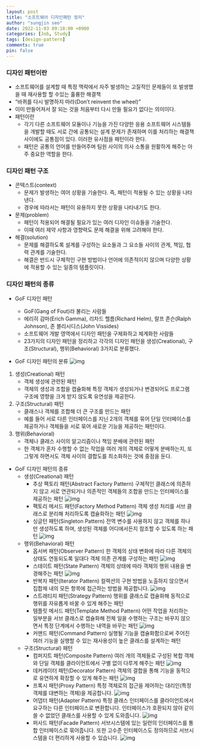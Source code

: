 ```yaml
---
layout: post
title: "소프트웨어 디자인패턴 정리"
author: "sungjin seo"
date: 2022-11-03 09:10:00 +0900
categories: [Job, Study]
tags: [design-pattern]
comments: true
pin: false
---
```


### 디자인 패턴이란
* 소프트웨어를 설계할 때 특정 맥락에서 자주 발생하는 고질적인 문제들이 또 발생했을 때 재사용할 할 수있는 훌륭한 해결책
* “바퀴를 다시 발명하지 마라(Don’t reinvent the wheel)”
* 이미 만들어져서 잘 되는 것을 처음부터 다시 만들 필요가 없다는 의미이다.
* 패턴이란
  * 각기 다른 소프트웨어 모듈이나 기능을 가진 다양한 응용 소프트웨어 시스템들을 개발할 때도 서로 간에 공통되는 설계 문제가 존재하며 이를 처리하는 해결책 사이에도 공통점이 있다. 이러한 유사점을 패턴이라 한다.
  * 패턴은 공통의 언어를 만들어주며 팀원 사이의 의사 소통을 원활하게 해주는 아주 중요한 역할을 한다.

### 디자인 패턴 구조
* 콘텍스트(context)
  * 문제가 발생하는 여어 상황을 기술한다. 즉, 패턴이 적용될 수 있는 상황을 나타낸다.
  * 경우에 따라서는 패턴이 유용하지 못한 상황을 나타내기도 한다.
* 문제(problem)
  * 패턴이 적용되어 해결될 필요가 있는 여러 디자인 이슈들을 기술한다.
  * 이때 여러 제약 사항과 영향력도 문제 해결을 위해 고려해야 한다.
* 해결(solution)
  * 문제를 해결하도록 설계를 구성하는 요소들과 그 요소들 사이의 관계, 책임, 협력 관계를 기술한다.
  * 해결은 반드시 구체적인 구현 방법이나 언어에 의존적이지 않으며 다양한 상황에 적용할 수 있는 일종의 템플릿이다.

### 디자인 패턴의 종류
* GoF 디자인 패턴
  * GoF(Gang of Fout)라 불리는 사람들
  * 에리히 감마(Erich Gamma), 리차드 헬름(Richard Helm), 랄프 존슨(Ralph Johnson), 존 블리시디스(John Vissides)
  * 소프트웨어 개발 영역에서 디자인 패턴을 구체화하고 체계화한 사람들
  * 23가지의 디자인 패턴을 정리하고 각각의 디자인 패턴을 생성(Creational), 구조(Structural), 행위(Behavioral) 3가지로 분류했다.

* GoF 디자인 패턴의 분류
![img][pattern]

1. 생성(Creational) 패턴
   * 객체 생성에 관련된 패턴
   * 객체의 생성과 조합을 캡슐화해 특정 객체가 생성되거나 변경되어도 프로그램 구조에 영향을 크게 받지 않도록 유연성을 제공한다.
2. 구조(Structural) 패턴
   * 클래스나 객체를 조합해 더 큰 구조를 만드는 패턴
   * 예를 들어 서로 다른 인터페이스를 지닌 2개의 객체를 묶어 단일 인터페이스를 제공하거나 객체들을 서로 묶어 새로운 기능을 제공하는 패턴이다.
3. 행위(Behavioral)
   * 객체나 클래스 사이의 알고리즘이나 책임 분배에 관련된 패턴
   * 한 객체가 혼자 수행할 수 없는 작업을 여러 개의 객체로 어떻게 분배하는지, 또 그렇게 하면서도 객체 사이의 결합도를 최소화하는 것에 중점을 둔다.

* GoF 디자인 패턴의 종류
  * 생성(Creational) 패턴
     * 추상 팩토리 패턴(Abstract Factory Pattern)
       구체적인 클래스에 의존하지 않고 서로 연관되거나 의존적인 객체들의 조합을 만드는 인터페이스를 제공하는 패턴
       ![img][abstract]
    * 팩토리 메서드 패턴(Factory Method Pattern)
      객체 생성 처리를 서브 클래스로 분리해 처리하도록 캡슐화하는 패턴
      ![img][factory]
    * 싱글턴 패턴(Singleton Pattern)
    전역 변수를 사용하지 않고 객체를 하나만 생성하도록 하며, 생성된 객체를 어디에서든지 참조할 수 있도록 하는 패턴
    ![img][singleton]
  * 행위(Behavioral) 패턴
    * 옵서버 패턴(Observer Pattern)
     한 객체의 상태 변화에 따라 다른 객체의 상태도 연동되도록 일대다 객체 의존 관계를 구성하는 패턴
     ![img][observer]
    * 스테이트 패턴(State Pattern)
      객체의 상태에 따라 객체의 행위 내용을 변경해주는 패턴
      ![img][state]
    * 반복자 패턴(Iterator Pattern)
      컬렉션의 구현 방법을 노출하지 않으면서 집합체 내의 모든 항목에 접근하는 방법을 제공합니다.
      ![img][iterator]
    * 스트래티지 패턴(Strategy Pattern)
      행위를 클래스로 캡슐화해 동적으로 행위를 자유롭게 바꿀 수 있게 해주는 패턴
    * 템플릿 메서드 패턴(Template Method Pattern)
      어떤 작업을 처리하는 일부분을 서브 클래스로 캡슐화해 전체 일을 수행하는 구조는 바꾸지 않으면서 특정 단계에서 수행하는 내역을 바꾸는 패턴
      ![img][template]
    * 커맨드 패턴(Command Pattern)
      실행될 기능을 캡슐화함으로써 주어진 여러 기능을 실행할 수 있는 재사용성이 높은 클래스를 설계하는 패턴
  * 구조(Structural) 패턴
    * 컴퍼지트 패턴(Composite Pattern)
      여러 개의 객체들로 구성된 복합 객체와 단일 객체를 클라이언트에서 구별 없이 다루게 해주는 패턴
      ![img][composite]
    * 데커레이터 패턴(Decorator Pattern)
      객체의 결합을 통해 기능을 동적으로 유연하게 확장할 수 있게 해주는 패턴
      ![img][decorator]
    * 프록시 패턴(Proxy Pattern)
      특정 객체로의 접근을 제어하는 대리인(특정 객체를 대변하는 객체)을 제공합니다.
      ![img][proxy]
    * 어댑터 패턴(Adapter Pattern)
      특정 클래스 인터페이스를 클라이언트에서 요구하는 다른 인터페이스로 변환합니다. 인터페이스가 호환되지 않아 같이 쓸 수 없었던 클래스를 사용할 수 있게 도와줍니다.
      ![img][adapter]
    * 퍼사드 패턴(Facade Pattern)
      서브시스템에 있는 일련의 인터페이스를 통합 인터페이스로 묶어줍니다. 또한 고수준 인터페이스도 정의하므로 서브시스템을 더 편리하게 사용할 수 있습니다.
      ![img][facade]

[pattern]: https://raw.githubusercontent.com/sungjinseo/image-repository/master/blog/2022-11-03-OOP-디자인패턴-정리/20220322095652_pfcyauyg.png
[abstract]: https://raw.githubusercontent.com/sungjinseo/image-repository/master/blog/2022-11-03-OOP-디자인패턴-정리/20220322095956_xfcnygqa.png
[factory]: https://raw.githubusercontent.com/sungjinseo/image-repository/master/blog/2022-11-03-OOP-디자인패턴-정리/20220322100037_fvekaqag.png
[singleton]: https://raw.githubusercontent.com/sungjinseo/image-repository/master/blog/2022-11-03-OOP-디자인패턴-정리/20220322095927_qnmznbwy.png
[composite]: https://raw.githubusercontent.com/sungjinseo/image-repository/master/blog/2022-11-03-OOP-디자인패턴-정리/20220322100950_rdovmifx.png
[decorator]: https://raw.githubusercontent.com/sungjinseo/image-repository/master/blog/2022-11-03-OOP-디자인패턴-정리/20220322100852_qigozhfv.png
[proxy]: https://raw.githubusercontent.com/sungjinseo/image-repository/master/blog/2022-11-03-OOP-디자인패턴-정리/20220322100918_ffscgpab.png
[adapter]: https://raw.githubusercontent.com/sungjinseo/image-repository/master/blog/2022-11-03-OOP-디자인패턴-정리/20220322101025_tpglvirm.png
[facade]: https://raw.githubusercontent.com/sungjinseo/image-repository/master/blog/2022-11-03-OOP-디자인패턴-정리/20220322101055_ecmcxskr.png
[observer]: https://raw.githubusercontent.com/sungjinseo/image-repository/master/blog/2022-11-03-OOP-디자인패턴-정리/20220322100711_ohiafuup.png
[state]: https://raw.githubusercontent.com/sungjinseo/image-repository/master/blog/2022-11-03-OOP-디자인패턴-정리/20220322100418_kxpvqfkq.png
[template]: https://raw.githubusercontent.com/sungjinseo/image-repository/master/blog/2022-11-03-OOP-디자인패턴-정리/20220322100143_mzdegywk.png

[iterator]: https://raw.githubusercontent.com/sungjinseo/image-repository/master/blog/2022-11-03-OOP-디자인패턴-정리/20220322100621_luzylgnw.png
